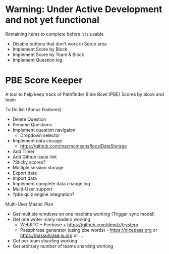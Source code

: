 # Warning: Under Active Development and not yet functional
Remaining items to complete before it is usable
* Disable buttons that don't work in Setup area
* Implement Score by Block
* Implement Score by Team & Block
* Implement Question log

# PBE Score Keeper
A tool to help keep track of Pathfinder Bible Bowl (PBE) Scores by block and team

To Do list (Bonus Features)
* Delete Question
* Rename Questions
* Implement question navigaion
  * Dropdown selector
* Implement data storage
  * https://github.com/macmcmeans/localDataStorage
* Add Timer
* Add Github issue link
* ?Sticky scores?
* Multiple session storage
* Export data
* Import data
* Implement complete data change log
* Multi-User support
* ?pbe quiz engine integration?

Multi-User Master Plan
* Get multiple windows on one machine working (Trigger sync model)
* Get one writer many readers working
  * WebRTC + Firebase + https://github.com/dmotz/trystero
  * Passphrase generator (using pbe words) - https://dicepass.org or https://passphrase.js.org or ...
* Get per team sharding working
* Get arbitrary number of teams sharding working